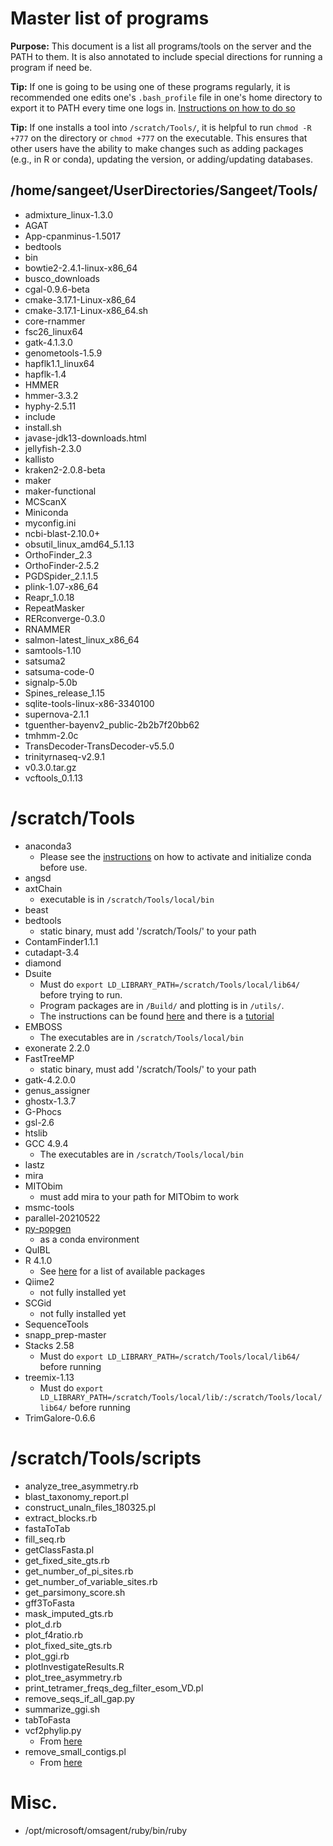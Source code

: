 # Master list of programs

**Purpose:** This document is a list all programs/tools on the server and the PATH to them. It is also annotated to include special directions for running a program if need be.

**Tip:** If one is going to be using one of these programs regularly, it is recommended one edits one's `.bash_profile` file in one's home directory to export it to PATH every time one logs in. [Instructions on how to do so](https://github.com/wjdavis90/Omics_lab_server/blob/main/tutorials/setting_PATH.md)

**Tip:** If one installs a tool into `/scratch/Tools/`, it is helpful to run `chmod -R +777` on the directory or `chmod +777` on the executable. This ensures that other users have the ability to make changes such as adding packages (e.g., in R or conda), updating the version, or adding/updating databases. 


## /home/sangeet/UserDirectories/Sangeet/Tools/

- admixture_linux-1.3.0
- AGAT
- App-cpanminus-1.5017
- bedtools
- bin
- bowtie2-2.4.1-linux-x86_64
- busco_downloads
- cgal-0.9.6-beta
- cmake-3.17.1-Linux-x86_64
- cmake-3.17.1-Linux-x86_64.sh
- core-rnammer
- fsc26_linux64
- gatk-4.1.3.0
- genometools-1.5.9
- hapflk1.1_linux64
- hapflk-1.4
- HMMER
- hmmer-3.3.2
- hyphy-2.5.11
- include
- install.sh
- javase-jdk13-downloads.html
- jellyfish-2.3.0
- kallisto
- kraken2-2.0.8-beta
- maker
- maker-functional
- MCScanX
- Miniconda
- myconfig.ini
- ncbi-blast-2.10.0+
- obsutil_linux_amd64_5.1.13
- OrthoFinder_2.3
- OrthoFinder-2.5.2
- PGDSpider_2.1.1.5
- plink-1.07-x86_64
- Reapr_1.0.18
- RepeatMasker
- RERconverge-0.3.0
- RNAMMER
- salmon-latest_linux_x86_64
- samtools-1.10
- satsuma2
- satsuma-code-0
- signalp-5.0b
- Spines_release_1.15
- sqlite-tools-linux-x86-3340100
- supernova-2.1.1
- tguenther-bayenv2_public-2b2b7f20bb62
- tmhmm-2.0c
- TransDecoder-TransDecoder-v5.5.0
- trinityrnaseq-v2.9.1
- v0.3.0.tar.gz
- vcftools_0.1.13

# /scratch/Tools
- anaconda3
  - Please see the [instructions](https://github.com/wjdavis90/Omics_lab_server/blob/main/tutorials/using_conda.md) on how to activate and initialize conda before use.
- angsd
- axtChain
	- executable is in `/scratch/Tools/local/bin`
- beast
- bedtools
	- static binary, must add '/scratch/Tools/' to your path
- ContamFinder1.1.1
- cutadapt-3.4
- diamond
- Dsuite
	- Must do `export LD_LIBRARY_PATH=/scratch/Tools/local/lib64/` before trying to run.
	- Program packages are in `/Build/` and plotting is in `/utils/`.
  - The instructions can be found [here](https://github.com/millanek/Dsuite) and there is a [tutorial](https://github.com/millanek/tutorials/tree/master/analysis_of_introgression_with_snp_data)
- EMBOSS
	- The executables are in `/scratch/Tools/local/bin`
- exonerate 2.2.0
- FastTreeMP
	- static binary, must add '/scratch/Tools/' to your path
- gatk-4.2.0.0
- genus_assigner
- ghostx-1.3.7
-  G-Phocs
- gsl-2.6
- htslib
- GCC 4.9.4
	- The executables are in `/scratch/Tools/local/bin`
- lastz
- mira
- MITObim
	- must add mira to your path for MITObim to work 
- msmc-tools
- parallel-20210522
- [py-popgen](https://ppp.readthedocs.io/en/latest/PPP_pages/intro.html)
	- as a conda environment
- QuIBL
- R 4.1.0
	- See [here](https://github.com/wjdavis90/Omics_lab_server/blob/main/available_R_packages.md) for a list of available packages 
- Qiime2
	- not fully installed yet
- SCGid
	- not fully installed yet
- SequenceTools
- snapp_prep-master
- Stacks 2.58
	- Must do `export LD_LIBRARY_PATH=/scratch/Tools/local/lib64/` before running
- treemix-1.13
	- Must do `export LD_LIBRARY_PATH=/scratch/Tools/local/lib/:/scratch/Tools/local/lib64/` before running
- TrimGalore-0.6.6

# /scratch/Tools/scripts
- analyze_tree_asymmetry.rb
- blast_taxonomy_report.pl
- construct_unaln_files_180325.pl
- extract_blocks.rb
- fastaToTab
- fill_seq.rb
- getClassFasta.pl
- get_fixed_site_gts.rb
- get_number_of_pi_sites.rb
- get_number_of_variable_sites.rb
- get_parsimony_score.sh
- gff3ToFasta
- mask_imputed_gts.rb
- plot_d.rb
- plot_f4ratio.rb
- plot_fixed_site_gts.rb
- plot_ggi.rb
- plotInvestigateResults.R
- plot_tree_asymmetry.rb
- print_tetramer_freqs_deg_filter_esom_VD.pl
- remove_seqs_if_all_gap.py
- summarize_ggi.sh
- tabToFasta
- vcf2phylip.py
	- From [here](https://github.com/edgardomortiz/vcf2phylip)
- remove_small_contigs.pl
	- From [here](https://github.com/elyons/BioInfoUtility)

# Misc.
- /opt/microsoft/omsagent/ruby/bin/ruby

